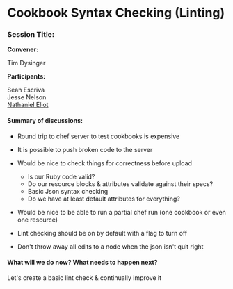 Cookbook Syntax Checking (Linting)
==================================

  

### Session Title:

**Convener:**

Tim Dysinger

**Participants:**

Sean Escriva  
 Jesse Nelson  
[Nathaniel Eliot](http://wiki.opscode.com/display/~temujin9)

#### Summary of discussions:

-   Round trip to chef server to test cookbooks is expensive
-   It is possible to push broken code to the server
-   Would be nice to check things for correctness before upload
    -   Is our Ruby code valid?
    -   Do our resource blocks & attributes validate against their
        specs?
    -   Basic Json syntax checking
    -   Do we have at least default attributes for everything?

-   Would be nice to be able to run a partial chef run (one cookbook or
    even one resource)
-   Lint checking should be on by default with a flag to turn off
-   Don't throw away all edits to a node when the json isn't quit right

#### What will we do now? What needs to happen next?

Let's create a basic lint check & continually improve it

  
  
